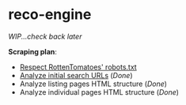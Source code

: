 # reco-engine

_WIP...check back later_

**Scraping plan**:
- [Respect RottenTomatoes' robots.txt](https://www.rottentomatoes.com/robots.txt)
- [Analyze initial search URLs](https://github.com/calvin-and-smit/reco-engine/blob/master/url_analysis.xlsx) (*Done*)
- Analyze listing pages HTML structure (*Done*)
- Analyze individual pages HTML structure (*Done*)

